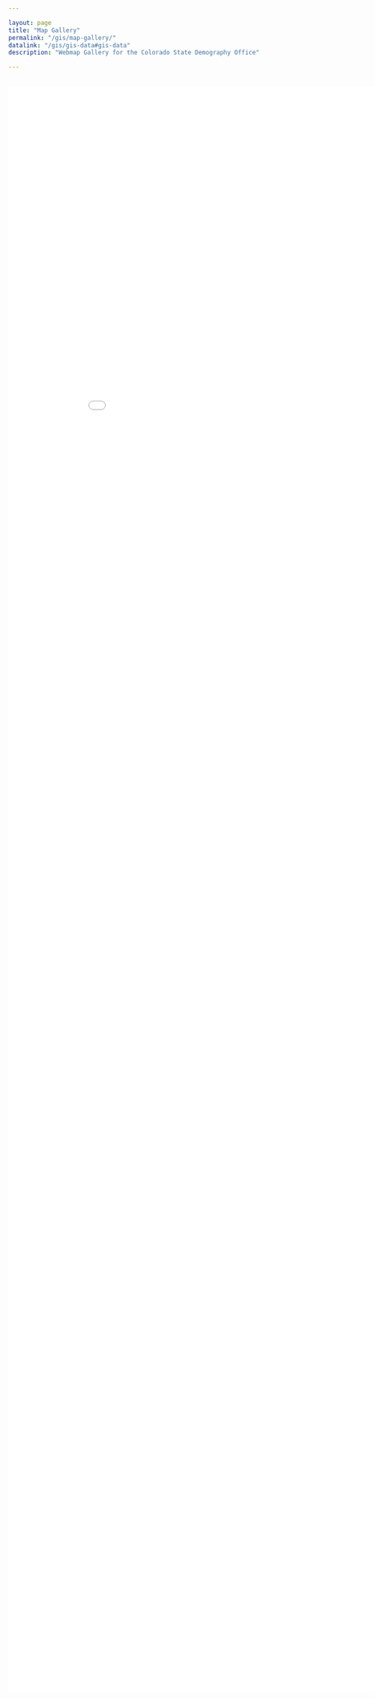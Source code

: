 ```yaml
---

layout: page
title: "Map Gallery"
permalink: "/gis/map-gallery/"
datalink: "/gis/gis-data#gis-data"
description: "Webmap Gallery for the Colorado State Demography Office"

---
```

<br />

<iframe frameborder="0" height="3200" id="frident" marginheight="0" marginwidth="0" scrolling="auto" src="/CO_Map_Gallery/index.html" width="920"></iframe>